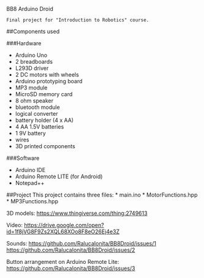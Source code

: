 BB8 Arduino Droid

	Final project for "Introduction to Robotics" course.
	
##Components used

###Hardware

* Arduino Uno
* 2 breadboards
* L293D driver
* 2 DC motors with wheels
* Arduino prototyping board
* MP3 module
* MicroSD memory card
* 8 ohm speaker
* bluetooth module
* logical converter
* battery holder (4 x AA)
* 4 AA 1.5V batteries
* 1 9V battery
* wires
* 3D printed components
	
###Software

+ Arduino IDE
+ Arduino Remote LITE (for Android)
+ Notepad++

##Project
	This project contains three files:
	* main.ino
	* MotorFunctions.hpp
	* MP3Functions.hpp

3D models:
https://www.thingiverse.com/thing:2749613

Video:
https://drive.google.com/open?id=1f8jVG8F9Zs2XQL68XOo8F8eO26Ej4e3Z

Sounds:
https://github.com/RalucaIonita/BB8Droid/issues/1
https://github.com/RalucaIonita/BB8Droid/issues/2

Button arrangement on Arduino Remote Lite:
https://github.com/RalucaIonita/BB8Droid/issues/3
